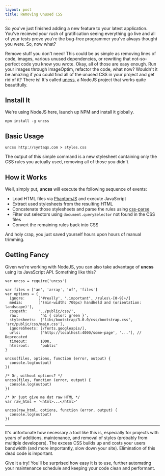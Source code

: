 ```yaml
---
layout: post
title: Removing Unused CSS
---
```

So you've just finished adding a new feature to your latest application. You've
recieved your rush of gratification seeing everything go live and all of your
tests prove you're the bug-free programmer you've always thought you were. So,
now what?

Remove stuff you don't need! This could be as simple as removing lines of code,
images, various unused dependencies, or rewriting that not-so-perfect code you
know you wrote. Okay, all of those are easy enough. Run your images through
ImageOptim, refactor the code, what now? Wouldn't it be amazing if you could
find all of the unused CSS in your project and get rid of it? There is! It's
called [uncss](https://github.com/giakki/uncss), a NodeJS project that works
quite beautifully.

## Install It

We're using NodeJS here, launch up NPM and install it globally.

```
npm install -g uncss
```

## Basic Usage

```
uncss http://syntaqx.com > styles.css
```

The output of this simple command is a new stylesheet containing only the CSS
rules you actually used, removing all of those you didn't.

## How it Works

Well, simply put, __uncss__ will execute the following sequence of events:

* Load HTML files via [PhantomJS](https://github.com/Obvious/phantomjs) and execute JavaScript
* Extract used stylesheets from the resulting HTML
* Concatenate those stylesheets and parse the rules using [css-parse](https://github.com/reworkcss/css)
* Filter out selectors using `document.querySelector` not found in the CSS files
* Convert the remaining rules back into CSS

And holy crap, you just saved yourself hours upon hours of manual trimming.

## Getting Fancy

Given we're working with NodeJS, you can also take advantage of __uncss__ using
its JavaScript API. Something like this?

```
var uncss = require('uncss')

var files = ['an', 'array', 'of', 'files']
var options = {
  ignore:      ['#really', '.important', /rules\-[0-9]+/]
  media:       ['(min-width: 700px) handheld and (orientation: landscape)'],
  csspath:     '../public/css/',
  raw:          'h1 { color: green }',
  stylesheets:  ['libs/bootstrap/3.0.0/css/bootstrap.css', 'src/public/css/main.css'],
  ignoreSheets: [/fonts.googleapis/],
  urls:         ['http://localhost:4000/some-page', '...'], // Deprecated
  timeout:      1000,
  htmlroot:     'public'
}

uncss(files, options, function (error, output) {
  console.log(output)
})

/* Or, without options? */
uncss(files, function (error, output) {
  console.log(output)
})

/* Or just give me dat raw HTML */
var raw_html = '<html>...</html>'

uncss(raw_html, options, function (error, output) {
  console.log(output)
})
```

- - -

It's unfortunate how necessary a tool like this is, especially for projects with
years of additions, maintenance, and removal of styles (probably from multiple
developers). The excess CSS builds up and costs your users bandwidth (and more
importantly, slow down your site). Elimination of this dead code is important.

Give it a try! You'll be surprised how easy it is to use, further automating
your maintenance schedule and keeping your code clean and performant.